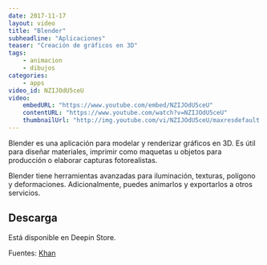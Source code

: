 ```yaml
---
date: 2017-11-17
layout: video
title: "Blender"
subheadline: "Aplicaciones"
teaser: "Creación de gráficos en 3D"
tags:
    - animacion
    - dibujos
categories:
    - apps
video_id: NZIJOdU5ceU
video:
    embedURL: "https://www.youtube.com/embed/NZIJOdU5ceU"
    contentURL: "https://www.youtube.com/watch?v=NZIJOdU5ceU"
    thumbnailUrl: "http://img.youtube.com/vi/NZIJOdU5ceU/maxresdefault.jpg"
---
```

<!--more-->

Blender es una aplicación para modelar y renderizar gráficos en 3D. Es útil para diseñar materiales, imprimir como maquetas u objetos para producción o elaborar capturas fotorealistas.

Blender tiene herramientas avanzadas para iluminación, texturas, polígono y deformaciones. Adicionalmente, puedes animarlos y exportarlos a otros servicios.

## Descarga

Está disponible en Deepin Store.

Fuentes: [Khan](https://www.youtube.com/channel/UCjYIK2O2AeXQHMnNUF_hInQ)
